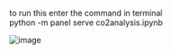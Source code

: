 to run this enter the command in terminal    
python -m panel serve co2analysis.ipynb

![image](https://github.com/user-attachments/assets/3ba30738-bf27-4b42-90c4-d59a5ef73aac)

